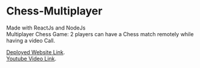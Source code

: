 # Chess-Multiplayer
Made with ReactJs and NodeJs <br>
Multiplayer Chess Game: 2 players can have a Chess match remotely while having a video Call. <br>

[Deployed Website Link](https://chess-talks.netlify.app).<br>
[Youtube Video Link](https://www.youtube.com/watch?v=VA6UoHcURLw&ab_channel=ADNANAHMED).
